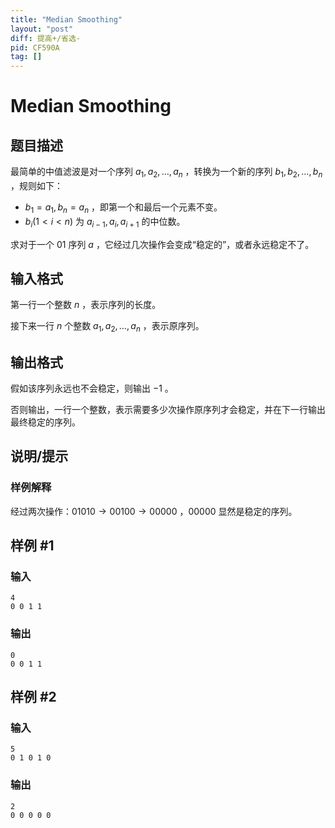 ```yaml
---
title: "Median Smoothing"
layout: "post"
diff: 提高+/省选-
pid: CF590A
tag: []
---
```


# Median Smoothing

## 题目描述

最简单的中值滤波是对一个序列 $a_1,a_2,…,a_n$ ，转换为一个新的序列 $b_1,b_2,…,b_n$ ，规则如下：

- $b_1=a_1,b_n=a_n$ ，即第一个和最后一个元素不变。
- $b_i(1<i<n)$ 为 $a_{i-1},a_i,a_{i+1}$ 的中位数。

求对于一个 01 序列 $a$ ，它经过几次操作会变成“稳定的”，或者永远稳定不了。

## 输入格式

第一行一个整数 $n$ ，表示序列的长度。

接下来一行 $n$ 个整数 $a_1,a_2,…,a_n$ ，表示原序列。

## 输出格式

假如该序列永远也不会稳定，则输出 $-1$ 。

否则输出，一行一个整数，表示需要多少次操作原序列才会稳定，并在下一行输出最终稳定的序列。

## 说明/提示

### 样例解释
经过两次操作：$01010\longrightarrow00100\longrightarrow00000$ ，$00000$ 显然是稳定的序列。

## 样例 #1

### 输入

```
4
0 0 1 1

```

### 输出

```
0
0 0 1 1

```

## 样例 #2

### 输入

```
5
0 1 0 1 0

```

### 输出

```
2
0 0 0 0 0

```

